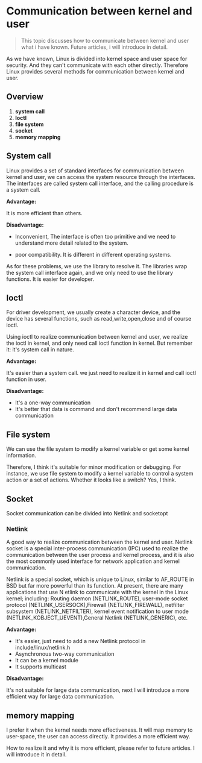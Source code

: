 # Communication between kernel and user

> This topic discusses how to communicate between kernel and user what i have known. Future articles, i will introduce in detail.



As we have known, Linux is divided into kernel space and user space for security. And they can't communicate with each other directly. Therefore Linux provides several methods for communication between kernel and user.

## Overview

1. **system call**
2. **Ioctl**
3. **file system**
4. **socket**
5. **memory mapping**

## System call

Linux provides a set of standard interfaces for communication between kernel and user, we can access the system resource through the interfaces. The interfaces are called system call interface, and the calling procedure is a system call.

**Advantage:**

It is more efficient than others.

**Disadvantage:**

- Inconvenient, The interface is often too primitive and we need to understand more detail related to the system.

- poor compatibility. It is different in different operating systems. 

As for these problems, we use the library to resolve it. The libraries wrap the system call interface again, and we only need to use the library functions. It is easier for developer.

## Ioctl

For driver development, we usually create a character device, and the device has several functions, such as read,write,open,close and of course ioctl.

Using ioctl to realize communication between kernel and user, we realize the ioctl in kernel, and only need call ioctl function in kernel. But remember it: it's system call in nature.

**Advantage:**

It's easier than a system call. we just need to realize it in kernel and call ioctl function in user.

**Disadvantage:**

- It's a one-way communication
- It's better that data is command and don't recommend large data communication

## File system

We can use the file system to modify a kernel variable or get some kernel information. 

Therefore, I think it's suitable for minor modification or debugging. For instance, we use file system to modify a kernel variable to control a system action or a set of actions. Whether it looks like a switch? Yes, I think.

## Socket

Socket communication can be divided into Netlink and socketopt

### Netlink

A good way to realize communication between the kernel and user. Netlink socket is a special inter-process communication (IPC) used to realize the communication between the user process and kernel process, and it is also the most commonly used interface for network application and kernel communication.

Netlink is a special socket, which is unique to Linux, similar to AF_ROUTE in BSD but far more powerful than its function. At present, there are many applications that use N	etlink to communicate with the kernel in the Linux kernel; including: Routing daemon (NETLINK_ROUTE), user-mode socket protocol (NETLINK_USERSOCK),Firewall (NETLINK_FIREWALL), netfilter subsystem (NETLINK_NETFILTER), kernel event notification to user mode (NETLINK_KOBJECT_UEVENT),General Netlink (NETLINK_GENERIC), etc.

**Advantage:**

- It's easier, just need to add a new Netlink protocol in include/linux/netlink.h
- Asynchronous two-way communication
- It can be a kernel module
- It supports multicast

**Disadvantage:**

It's not suitable for large data communication, next I will introduce a more efficient way for large data communication.

## memory mapping

I prefer it when the kernel needs more effectiveness. It will map memory to user-space, the user can access directly. It provides a more efficient way.

How to realize it and why it is more efficient, please refer to future articles. I will introduce it in detail.

